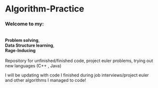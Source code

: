 # Algorithm-Practice



### Welcome to my: <br> <br> 
**Problem solving**, <br> 
**Data Structure learning**,  <br> 
**Rage-Inducing** <br> <br> 
Repository for unfinished/finished code, project euler problems, trying out new languages (C++ , Java) <br>


I will be updating with code I finished during job interviews/project euler and other algorithms I managed to code!
